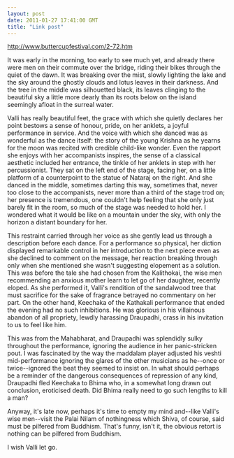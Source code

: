 ```yaml
---
layout: post
date: 2011-01-27 17:41:00 GMT
title: "Link post"
---
```

<http://www.buttercupfestival.com/2-72.htm>

It was early in the morning, too early to see much yet, and already there were men on their commute over the bridge, riding their bikes through the quiet of the dawn.  It was breaking over the mist, slowly lighting the lake and the sky around the ghostly clouds and lotus leaves in their darkness.  And the tree in the middle was silhouetted black, its leaves clinging to the beautiful sky a little more dearly than its roots below on the island seemingly afloat in the surreal water.

Valli has really beautiful feet, the grace with which she quietly declares her point bestows a sense of honour, pride, on her anklets, a joyful performance in service.  And the voice with which she danced was as wonderful as the dance itself: the story of the young Krishna as he yearns for the moon was recited with credible child-like wonder.  Even the rapport she enjoys with her accompanists inspires, the sense of a classical aesthetic included her entrance, the tinkle of her anklets in step with her percussionist.  They sat on the left end of the stage, facing her, on a little platform of a counterpoint to the statue of Nataraj on the right.  And she danced in the middle, sometimes darting this way, sometimes that, never too close to the accompanists, never more than a third of the stage trod on; her presence is tremendous, one couldn't help feeling that she only just barely fit in the room, so much of the stage was needed to hold her.  I wondered what it would be like on a mountain under the sky, with only the horizon a distant boundary for her.

This restraint carried through her voice as she gently lead us through a description before each dance.  For a performance so physical, her diction displayed remarkable control in her introduction to the next piece even as she declined to comment on the message, her reaction breaking through only when she mentioned she wasn't suggesting elopement as a solution.  This was before the tale she had chosen from the Kalithokai, the wise men recommending an anxious mother learn to let go of her daughter, recently eloped.  As she performed it, Valli's rendition of the sandalwood tree that must sacrifice for the sake of fragrance betrayed no commentary on her part.  On the other hand, Keechaka of the Kathakali performance that ended the evening had no such inhibitions.  He was glorious in his villainous abandon of all propriety, lewdly harassing Draupadhi, crass in his invitation to us to feel like him.

This was from the Mahabharat, and Draupadhi was splendidly sulky throughout the performance, ignoring the audience in her panic-stricken pout.  I was fascinated by the way the maddalam player adjusted his veshti mid-performance ignoring the glares of the other musicians as he--once or twice--ignored the beat they seemed to insist on.  In what should perhaps be a reminder of the dangerous consequences of repression of any kind, Draupadhi fled Keechaka to Bhima who, in a somewhat long drawn out conclusion, eroticised death.  Did Bhima really need to go such lengths to kill a man?

Anyway, it's late now, perhaps it's time to empty my mind and--like Valli's wise men--visit the Palai Nilam of nothingness which Shiva, of course, said must be pilfered from Buddhism.  That's funny, isn't it, the obvious retort is nothing can be pilfered from Buddhism.

I wish Valli let go.